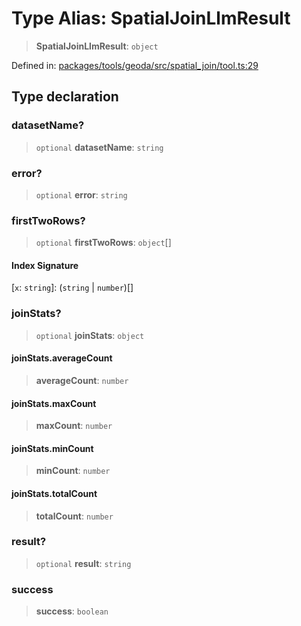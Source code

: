 # Type Alias: SpatialJoinLlmResult

> **SpatialJoinLlmResult**: `object`

Defined in: [packages/tools/geoda/src/spatial\_join/tool.ts:29](https://github.com/geodaopenjs/openassistant/blob/0a6a7e7306d75a25dc968b3117f04cb7bd613bec/packages/tools/geoda/src/spatial_join/tool.ts#L29)

## Type declaration

### datasetName?

> `optional` **datasetName**: `string`

### error?

> `optional` **error**: `string`

### firstTwoRows?

> `optional` **firstTwoRows**: `object`[]

#### Index Signature

\[`x`: `string`\]: (`string` \| `number`)[]

### joinStats?

> `optional` **joinStats**: `object`

#### joinStats.averageCount

> **averageCount**: `number`

#### joinStats.maxCount

> **maxCount**: `number`

#### joinStats.minCount

> **minCount**: `number`

#### joinStats.totalCount

> **totalCount**: `number`

### result?

> `optional` **result**: `string`

### success

> **success**: `boolean`

